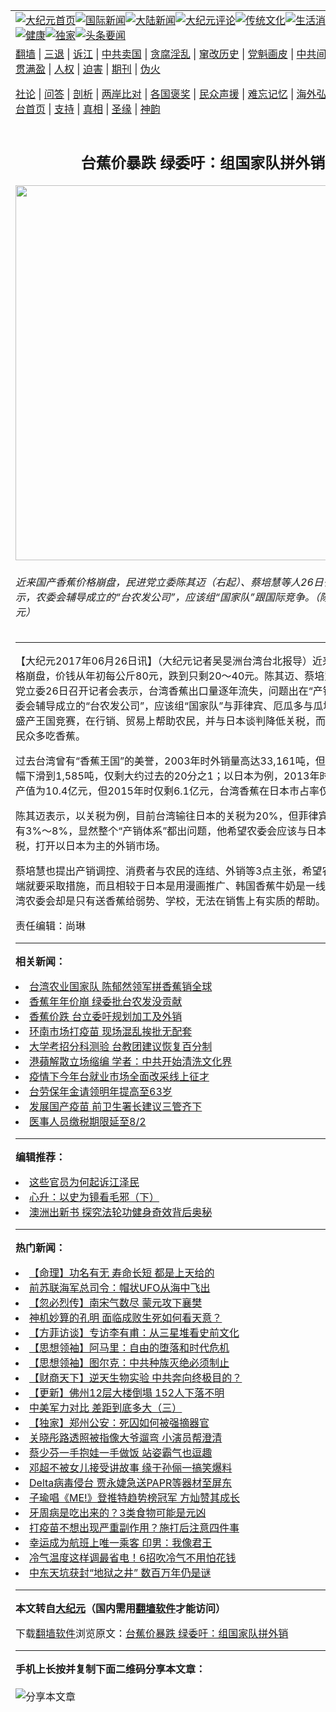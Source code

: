 <a name="1" id="1" target="_blank"></a><span id="1"></span>
<table align=center border="0"><tr><td colspan="2" VALIGN=TOP><a href="https://github.com/yqjdaq390/djy/blob/master/gb/nf1351518.md#1"><img src="https://raw.githubusercontent.com/yqjdaq390/www/master/t/djy/1.jpg" title="大纪元首页" alt="大纪元首页"></a><a href="https://github.com/yqjdaq390/djy/blob/master/gb/n24hr.md#1"><img src="https://raw.githubusercontent.com/yqjdaq390/www/master/t/djy/3.jpg" title="国际新闻" alt="国际新闻"></a><a href="https://github.com/yqjdaq390/djy/blob/master/gb/nsc413.md#1"><img src="https://raw.githubusercontent.com/yqjdaq390/www/master/t/djy/4.jpg" title="大陆新闻" alt="大陆新闻"></a><a href="https://github.com/yqjdaq390/djy/blob/master/gb/news392.md#1"><img src="https://raw.githubusercontent.com/yqjdaq390/www/master/t/djy/5.jpg" title="大纪元评论" alt="大纪元评论"></a><a href="https://github.com/yqjdaq390/djy/blob/master/gb/news2007.md#1"><img src="https://raw.githubusercontent.com/yqjdaq390/www/master/t/djy/6.jpg" title="传统文化" alt="传统文化"></a><a href="https://github.com/yqjdaq390/djy/blob/master/gb/news2008.md#1"><img src="https://raw.githubusercontent.com/yqjdaq390/www/master/t/djy/7.jpg" title="生活消费" alt="生活消费"></a><a href="https://github.com/yqjdaq390/djy/blob/master/gb/ncyule.md#1"><img src="https://raw.githubusercontent.com/yqjdaq390/www/master/t/djy/8.jpg" title="娱乐休闲" alt="娱乐休闲"></a><a href="https://github.com/yqjdaq390/djy/blob/master/gb/nsc1002.md#1"><img src="https://raw.githubusercontent.com/yqjdaq390/www/master/t/djy/9.jpg" title="健康" alt="健康"></a><a href="https://github.com/yqjdaq390/djy/blob/master/gb/nf6092.md#1"><img src="https://raw.githubusercontent.com/yqjdaq390/www/master/t/djy/10a.jpg" title="独家" alt="独家"></a><a href="https://github.com/yqjdaq390/djy/blob/master/gb/nf4514.md#1"><img src="https://raw.githubusercontent.com/yqjdaq390/www/master/t/djy/12a.jpg" title="头条要闻" alt="头条要闻"></a></td></tr>
<tr><td colspan="2" VALIGN=TOP><a target="_blank" href="https://github.com/yqjdaq390/www/blob/master/README.md?zsrh#1">翻墙</a> | <a target="_blank" href="https://github.com/yqjdaq390/djy/blob/master/gb/nf5657.md#1">三退</a> | <a target="_blank" href="https://github.com/yqjdaq390/djy/blob/master/gb/nf6124.md#1">诉江</a> | <a target="_blank" href="https://github.com/yqjdaq390/djy/blob/master/gb/nf1176117.md#1">中共卖国</a> | <a target="_blank" href="https://github.com/yqjdaq390/djy/blob/master/gb/nf5773.md#1">贪腐淫乱</a> | <a target="_blank" href="https://github.com/yqjdaq390/djy/blob/master/gb/nf1176115.md#1">窜改历史</a> | <a target="_blank" href="https://github.com/yqjdaq390/djy/blob/master/gb/nf1176107.md#1">党魁画皮</a> | <a target="_blank" href="https://github.com/yqjdaq390/djy/blob/master/gb/nf1320400.md#1">中共间谍</a> | <a target="_blank" href="https://github.com/yqjdaq390/djy/blob/master/gb/nf1176114.md#1">破坏传统</a> | <a target="_blank" href="https://github.com/yqjdaq390/ntdtv/blob/master/gb/prog447_1.md#1">恶贯满盈</a> | <a target="_blank" href="https://github.com/yqjdaq390/djy/blob/master/gb/ncid278.md#1">人权</a> | <a target="_blank" href="https://github.com/yqjdaq390/djy/blob/master/gb/nf1176111.md#1">迫害</a> | <a target="_blank" href="https://gitlab.com/szzdlab/mh-qikan/blob/master/README.md#1">期刊</a> | <a target="_blank" href="https://github.com/yqjdaq390/djy/blob/master/gb/nf5562.md#1">伪火</a></p><p><a target="_blank" href="https://github.com/yqjdaq390/djy/blob/master/gb/9p.md#1">社论</a> | <a target="_blank" href="https://github.com/yqjdaq390/djy/blob/master/gb/nf4378.md#1">问答</a> | <a target="_blank" href="https://github.com/yqjdaq390/djy/blob/master/gb/nf5792.md#1">剖析</a> | <a target="_blank" href="https://github.com/yqjdaq390/djy/blob/master/gb/nf5735.md#1">两岸比对</a> | <a target="_blank" href="https://github.com/yqjdaq390/djy/blob/master/gb/nf6119.md#1">各国褒奖</a> | <a target="_blank" href="https://github.com/yqjdaq390/djy/blob/master/gb/nf6120.md#1">民众声援</a> | <a target="_blank" href="https://github.com/yqjdaq390/djy/blob/master/gb/nf1188594.md#1">难忘记忆</a> | <a target="_blank" href="https://github.com/yqjdaq390/djy/blob/master/gb/nf3180.md#1">海外弘传</a> | <a target="_blank" href="https://github.com/yqjdaq390/djy/blob/master/gb/nf5410.md#1">万人上访</a> | <a target="_blank" href="https://github.com/yqjdaq390/www/blob/master/README.md?zsrh#1">平台首页</a> | <a target="_blank" href="https://github.com/yqjdaq390/djy/blob/master/gb/nf4386.md#1">支持</a> | <a target="_blank" href="https://github.com/yqjdaq390/djy/blob/master/gb/nf4389.md#1">真相</a> | <a target="_blank" href="https://github.com/yqjdaq390/djy/blob/master/gb/nf5790.md#1">圣缘</a> | <a target="_blank" href="https://github.com/yqjdaq390/djy/blob/master/gb/nf4786.md#1">神韵</a></td></tr>
<tr><td VALIGN=TOP width="626"><h2 align=center>台蕉价暴跌 绿委吁：组国家队拼外销</h2>
<img width="600" src="https://i.epochtimes.com/assets/uploads/2017/06/1262324-600x400.jpg" />
<h6>近来国产香蕉价格崩盘，民进党立委陈其迈（右起）、蔡培慧等人26日召开记者会表示，农委会辅导成立的“台农发公司”，应该组“国家队”跟国际竞争。（陈柏州／大纪元）
</h6>
<hr>
<p>【大纪元2017年06月26日讯】（大纪元记者吴旻洲台湾台北报导）近来国产<ahref="https://github.com/yqjdaq390/djy/blob/master/gb/tag/%E9%A6%99%E8%95%89.md#1">香蕉</a>价格崩盘，价钱从年初每公斤80元，跌到只剩20～40元。<ahref="https://github.com/yqjdaq390/djy/blob/master/gb/tag/%E9%99%88%E5%85%B6%E8%BF%88.md#1">陈其迈</a>、<ahref="https://github.com/yqjdaq390/djy/blob/master/gb/tag/%E8%94%A1%E5%9F%B9%E6%85%A7.md#1">蔡培慧</a>等8位民进党立委26日召开记者会表示，台湾<ahref="https://github.com/yqjdaq390/djy/blob/master/gb/tag/%E9%A6%99%E8%95%89.md#1">香蕉</a>出口量逐年流失，问题出在“产销体系”，由农委会辅导成立的“台农发公司”，应该组“<ahref="https://github.com/yqjdaq390/djy/blob/master/gb/tag/%E5%9B%BD%E5%AE%B6%E9%98%9F.md#1">国家队</a>”与菲律宾、厄瓜多与瓜地马拉等香蕉盛产王国竞赛，在行销、贸易上帮助农民，并与日本谈判降低关税，而不是只有鼓励民众多吃香蕉。</p>
<p>过去台湾曾有“香蕉王国”的美誉，2003年时外销量高达33,161吨，但2015年却大幅下滑到1,585吨，仅剩大约过去的20分之1；以日本为例，2013年时进口台湾香蕉产值为10.4亿元，但2015年时仅剩6.1亿元，台湾香蕉在日本市占率仅剩0.6%。</p>
<p><ahref="https://github.com/yqjdaq390/djy/blob/master/gb/tag/%E9%99%88%E5%85%B6%E8%BF%88.md#1">陈其迈</a>表示，以关税为例，目前台湾输往日本的关税为20%，但菲律宾输往日本却只有3%～8%，显然整个“产销体系”都出问题，他希望农委会应该与日本谈判降低关税，打开以日本为主的外销市场。</p>
<p><ahref="https://github.com/yqjdaq390/djy/blob/master/gb/tag/%E8%94%A1%E5%9F%B9%E6%85%A7.md#1">蔡培慧</a>也提出产销调控、消费者与农民的连结、外销等3点主张，希望农委会从生产端就要采取措施，而且相较于日本是用漫画推广、韩国香蕉牛奶是一线明星代言，台湾农委会却是只有送香蕉给弱势、学校，无法在销售上有实质的帮助。◇</p>
<p>责任编辑：尚琳</p>

<hr>


<strong>相关新闻：</strong>
<li><a href="https://github.com/yqjdaq390/djy/blob/master/gb/16/9/21/n8322780.md#1">台湾农业国家队 陈郁然领军拼香蕉销全球</a></li>
<li><a href="https://github.com/yqjdaq390/djy/blob/master/gb/17/5/25/n9186288.md#1">香蕉年年价崩 绿委批台农发没贡献</a></li>
<li><a href="https://github.com/yqjdaq390/djy/blob/master/gb/17/6/23/n9298589.md#1">香蕉价跌 台立委吁规划加工及外销</a></li>
<li><a href="https://github.com/yqjdaq390/djy/blob/master/gb/21/6/28/n13053208.md#1">环南市场打疫苗 现场混乱挨批无配套</a></li>
<li><a href="https://github.com/yqjdaq390/djy/blob/master/gb/21/6/28/n13053205.md#1">大学考招分科测验 台教团建议恢复百分制</a></li>
<li><a href="https://github.com/yqjdaq390/djy/blob/master/gb/21/6/28/n13053335.md#1">港蘋解散立场缩编 学者：中共开始清洗文化界</a></li>
<li><a href="https://github.com/yqjdaq390/djy/blob/master/gb/21/6/28/n13053338.md#1">疫情下今年台就业市场全面改采线上征才</a></li>
<li><a href="https://github.com/yqjdaq390/djy/blob/master/gb/21/6/28/n13053333.md#1">台劳保年金请领明年提高至63岁</a></li>
<li><a href="https://github.com/yqjdaq390/djy/blob/master/gb/21/6/28/n13053195.md#1">发展国产疫苗 前卫生署长建议三管齐下</a></li>
<li><a href="https://github.com/yqjdaq390/djy/blob/master/gb/21/6/28/n13053193.md#1">医事人员缴税期限延至8/2</a></li>
<hr>


<strong>编辑推荐：</strong>
<li><a href="https://github.com/yqjdaq390/djy/blob/master/gb/18/8/28/n10672014.md?dfh#1" target="_blank">这些官员为何起诉江泽民</a></li><li><a href="https://github.com/tsiac2612/djy/blob/master/gb/18/4/17/n10311201.md#1" target="_blank">心升：以史为镜看毛邪（下）</a></li><li><a href="https://github.com/tsiac2612/djy/blob/master/gb/16/7/16/n8107028.md#1" target="_blank">澳洲出新书 探究法轮功健身奇效背后奥秘</a></li>
<hr>

<strong>热门新闻：</strong>
<li><a href="https://github.com/yqjdaq390/djy/blob/master/gb/21/6/14/n13020876.md#1">【命理】功名有无 寿命长短 都是上天给的</a></li>
<li><a href="https://github.com/yqjdaq390/djy/blob/master/gb/21/6/25/n13046979.md#1">前苏联海军总司令：帽状UFO从海中飞出</a></li>
<li><a href="https://github.com/yqjdaq390/djy/blob/master/gb/21/6/13/n13019873.md#1">【忽必烈传】南宋气数尽 蒙元攻下襄樊</a></li>
<li><a href="https://github.com/yqjdaq390/djy/blob/master/gb/21/6/18/n13031032.md#1">神机妙算的孔明 面临成败生死如何看天意？</a></li>
<li><a href="https://github.com/yqjdaq390/djy/blob/master/gb/21/6/26/n13048557.md#1">【方菲访谈】专访李有甫：从三星堆看史前文化</a></li>
<li><a href="https://github.com/yqjdaq390/djy/blob/master/gb/21/6/1/n12992285.md#1">【思想领袖】阿马里：自由的堕落和时代危机</a></li>
<li><a href="https://github.com/yqjdaq390/djy/blob/master/gb/21/6/11/n13015910.md#1">【思想领袖】图尔克：中共种族灭绝必须制止</a></li>
<li><a href="https://github.com/yqjdaq390/djy/blob/master/gb/21/6/26/n13049310.md#1">【财商天下】逆天生物实验 中共奔向终极目的？</a></li>
<li><a href="https://github.com/yqjdaq390/djy/blob/master/gb/21/6/24/n13044859.md#1">【更新】佛州12层大楼倒塌 152人下落不明</a></li>
<li><a href="https://github.com/yqjdaq390/djy/blob/master/gb/21/6/26/n13049438.md#1">中美军力对比 差距到底多大（三）</a></li>
<li><a href="https://github.com/yqjdaq390/djy/blob/master/gb/21/6/24/n13045496.md#1">【独家】郑州公安：死囚如何被强摘器官</a></li>
<li><a href="https://github.com/yqjdaq390/djy/blob/master/gb/21/6/25/n13048292.md#1">关晓彤路透照被指像大爷遛弯 小演员帮澄清</a></li>
<li><a href="https://github.com/yqjdaq390/djy/blob/master/gb/21/6/25/n13048070.md#1">蔡少芬一手抱娃一手做饭 站姿霸气也逗趣</a></li>
<li><a href="https://github.com/yqjdaq390/djy/blob/master/gb/21/6/25/n13048432.md#1">邓超不被女儿接受讲故事 缘于孙俪一搞笑爆料</a></li>
<li><a href="https://github.com/yqjdaq390/djy/blob/master/gb/21/6/27/n13050645.md#1">Delta病毒侵台 贾永婕急送PAPR等器材至屏东</a></li>
<li><a href="https://github.com/yqjdaq390/djy/blob/master/gb/21/6/28/n13051912.md#1">子瑜唱《ME!》登推特趋势榜冠军 方灿赞其成长</a></li>
<li><a href="https://github.com/yqjdaq390/djy/blob/master/gb/21/6/25/n13048027.md#1">牙周病是吃出来的？3类食物可能是元凶</a></li>
<li><a href="https://github.com/yqjdaq390/djy/blob/master/gb/21/6/24/n13043453.md#1">打疫苗不想出现严重副作用？施打后注意四件事</a></li>
<li><a href="https://github.com/yqjdaq390/djy/blob/master/gb/21/6/27/n13050609.md#1">幸运成为航班上唯一乘客 印男：我像君王</a></li>
<li><a href="https://github.com/yqjdaq390/djy/blob/master/gb/21/6/25/n13046730.md#1">冷气温度这样调最省电！6招吹冷气不用怕花钱</a></li>
<li><a href="https://github.com/yqjdaq390/djy/blob/master/gb/21/6/27/n13050433.md#1">中东天坑获封“地狱之井” 数百万年仍是谜</a></li>
<hr>

<strong>本文转自<a href="https://www.epochtimes.com">大纪元</a>（国内需用<a href="https://github.com/yqjdaq390/www/blob/master/README.md#8">翻墙软件</a>才能访问）</strong><p>下载<a href="https://github.com/yqjdaq390/www/blob/master/README.md#8">翻墙软件</a>浏览原文：<a href="https://www.epochtimes.com/gb/17/6/26/n9321667.htm">台蕉价暴跌 绿委吁：组国家队拼外销</a></p><hr>

<strong>手机上长按并复制下面二维码分享本文章：</strong><br><br><img src="https://chart.apis.google.com/chart?cht=qr&chs=240x240&choe=UTF-8&chld=M|2&chl=https://github.com/yqjdaq390/djy/blob/master/gb/17/6/26/n9321667.md%231" title="分享本文章"></td><td VALIGN=TOP><a href="https://github.com/yqjdaq390/djy/blob/master/gb/16/1/21/n4622075.md?dfh#1" target="_blank"><img src="https://raw.githubusercontent.com/yqjdaq390/djy/master/gb/300/wei-f1.jpg" title="中共的伪火骗局"  alt="中共的伪火骗局"></a><br><a href="https://github.com/yqjdaq390/www/blob/master/README.md?dfh#9" target="_blank"><img src="https://raw.githubusercontent.com/yqjdaq390/djy/master/gb/300/yong-h.jpg" title="永恒的见证"  alt="永恒的见证"></a><br><a href="https://github.com/yqjdaq390/djy/blob/master/gb/13/9/29/n3974789.md?dfh#1" target="_blank"><img src="https://raw.githubusercontent.com/yqjdaq390/djy/master/gb/300/shang-lnz.jpg" title="善良女子被中共投男牢"  alt="善良女子被中共投男牢"></a><br><a href="https://github.com/yqjdaq390/djy/blob/master/gb/16/3/16/n4663449.md?dfh#1" target="_blank"><img src="https://raw.githubusercontent.com/yqjdaq390/djy/master/gb/300/huo-z3.jpg" title="警卫目击活摘器官"  alt="警卫目击活摘器官"></a><br><a href="https://github.com/yqjdaq390/djy/blob/master/gb/16/8/7/n8177641.md?dfh#1" target="_blank"><img src="https://raw.githubusercontent.com/yqjdaq390/djy/master/gb/300/huo-z4.jpg" title="证人描述活摘恐怖"  alt="证人描述活摘恐怖"></a><br><a href="https://github.com/yqjdaq390/djy/blob/master/gb/10/4/19/n2881569.md?dfh#1" target="_blank"><img src="https://raw.githubusercontent.com/yqjdaq390/djy/master/gb/300/huo-z1.jpg" title="揭开活摘器官黑幕"  alt="揭开活摘器官黑幕"></a><br><a href="https://github.com/yqjdaq390/djy/blob/master/gb/10/11/7/n3077476.md?dfh#1" target="_blank"><img src="https://raw.githubusercontent.com/yqjdaq390/djy/master/gb/300/ma-ks.jpg" title="马克思的成魔之路"  alt="马克思的成魔之路"></a><br><a href="https://github.com/yqjdaq390/djy/blob/master/gb/14/6/9/n4173977.md?dfh#1" target="_blank"><img src="https://raw.githubusercontent.com/yqjdaq390/djy/master/gb/300/chang-zs.jpg" title="藏字石 蕴天机"  alt="藏字石 蕴天机"></a><br><a href="https://github.com/yqjdaq390/djy/blob/master/gb/18/5/10/n10381511.md?dfh#1" target="_blank"><img src="https://raw.githubusercontent.com/yqjdaq390/djy/master/gb/300/st1.jpg" title="关注三亿人三退"  alt="关注三亿人三退"></a><br><a href="https://github.com/yqjdaq390/djy/blob/master/gb/18/3/21/n10237682.md?dfh#1" target="_blank"><img src="https://raw.githubusercontent.com/yqjdaq390/djy/master/gb/300/jie-t.jpg" title="解体中共复兴中华"  alt="解体中共复兴中华"></a><br><a href="https://github.com/yqjdaq390/djy/blob/master/gb/9/2/9/n2422991.md?dfh#1" target="_blank"><img src="https://raw.githubusercontent.com/yqjdaq390/djy/master/gb/300/gao-zs.jpg" title="中共迫害良心律师"  alt="中共迫害良心律师"></a><br><a href="https://github.com/yqjdaq390/djy/blob/master/gb/18/12/9/n10900044.md?dfh#1" target="_blank"><img src="https://raw.githubusercontent.com/yqjdaq390/djy/master/gb/300/sj1.jpg" title="三百多万人举报江泽民"  alt="三百多万人举报江泽民"></a><br><a href="https://github.com/yqjdaq390/djy/blob/master/gb/18/8/28/n10672014.md?dfh#1" target="_blank"><img src="https://raw.githubusercontent.com/yqjdaq390/djy/master/gb/300/sj2.jpg" title="这些官员为何起诉江泽民"  alt="这些官员为何起诉江泽民"></a><br><a href="https://github.com/yqjdaq390/djy/blob/master/gb/8/12/18/n2367165.md?dfh#1" target="_blank"><img src="https://raw.githubusercontent.com/yqjdaq390/djy/master/gb/300/liangan.jpg" title="海峡两岸的强烈对比"  alt="海峡两岸的强烈对比"></a><br><a href="https://github.com/yqjdaq390/djy/blob/master/gb/15/12/10/n4593139.md?dfh#1" target="_blank"><img src="https://raw.githubusercontent.com/yqjdaq390/djy/master/gb/300/jia-ndzl.jpg" title="加拿大总理的贺信"  alt="加拿大总理的贺信"></a><br><a href="https://github.com/yqjdaq390/djy/blob/master/gb/11/6/17/n3289382.md?dfh#1" target="_blank"><img src="https://raw.githubusercontent.com/yqjdaq390/djy/master/gb/300/xiao-wd.jpg" title="探寻真相兼听则明"  alt="探寻真相兼听则明"></a><br><a href="https://github.com/yqjdaq390/djy/blob/master/gb/18/10/27/n10812623.md?dfh#1" target="_blank"><img src="https://raw.githubusercontent.com/yqjdaq390/djy/master/gb/300/yindu.jpg" title="印度媒体报道东方"  alt="印度媒体报道东方"></a><br><a href="https://github.com/yqjdaq390/djy/blob/master/gb/18/6/9/n10469652.md?dfh#1" target="_blank"><img src="https://raw.githubusercontent.com/yqjdaq390/djy/master/gb/300/xie-j.jpg" title="不一样的海外校园"  alt="不一样的海外校园"></a><br><a href="https://github.com/yqjdaq390/djy/blob/master/gb/7/4/5/n1669415.md?dfh#1" target="_blank"><img src="https://raw.githubusercontent.com/yqjdaq390/djy/master/gb/300/li-up.jpg" title="从大师到徒弟的传奇"  alt="从大师到徒弟的传奇"></a><br><a href="https://github.com/yqjdaq390/djy/blob/master/gb/17/5/26/n9191512.md?dfh#1" target="_blank"><img src="https://raw.githubusercontent.com/yqjdaq390/djy/master/gb/300/zfl2.jpg" title="亿万人与东方一本奇书"  alt="亿万人与东方一本奇书"></a><br><a href="https://github.com/yqjdaq390/djy/blob/master/gb/13/11/27/n4020290.md?dfh#1" target="_blank"><img src="https://raw.githubusercontent.com/yqjdaq390/djy/master/gb/300/zhen-h.jpg" title="大陆见不到的震撼场面"  alt="大陆见不到的震撼场面"></a><br><a href="https://github.com/yqjdaq390/djy/blob/master/gb/15/7/17/n4482910.md?dfh#1" target="_blank"><img src="https://raw.githubusercontent.com/yqjdaq390/djy/master/gb/300/dalu-sk.jpg" title="人心向善 大陆当初盛况"  alt="人心向善 大陆当初盛况"></a><br><a href="https://github.com/yqjdaq390/djy/blob/master/gb/19/1/5/n10955468.md?dfh#1" target="_blank"><img src="https://raw.githubusercontent.com/yqjdaq390/djy/master/gb/300/zfl1.jpg" title="追寻真理 这书讲什么"  alt="追寻真理 这书讲什么"></a><br><a href="https://github.com/yqjdaq390/www/blob/master/README.md?dfh#1" target="_blank"><img src="https://raw.githubusercontent.com/yqjdaq390/djy/master/gb/300/fq1.jpg" title="下载免费翻墙软件"  alt="下载免费翻墙软件"></a><br></td></tr></table>
